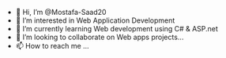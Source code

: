 - 👋 Hi, I’m @Mostafa-Saad20
- 👀 I’m interested in Web Application Development
- 🌱 I’m currently learning Web development using C# & ASP.net
- 💞️ I’m looking to collaborate on Web apps projects...
- 📫 How to reach me ...

<!---
Mostafa-Saad20/Mostafa-Saad20 is a ✨ special ✨ repository because its `README.md` (this file) appears on your GitHub profile.
You can click the Preview link to take a look at your changes.
--->
